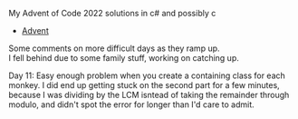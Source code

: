 My Advent of Code 2022 solutions in c# and possibly c  
- [Advent](https://adventofcode.com/)

Some comments on more difficult days as they ramp up.  
I fell behind due to some family stuff, working on catching up.

Day 11: Easy enough problem when you create a containing class for each monkey. I did
end up getting stuck on the second part for a few minutes, because I was dividing by the LCM isntead
of taking the remainder through modulo, and didn't spot the error for longer than I'd care to admit.
